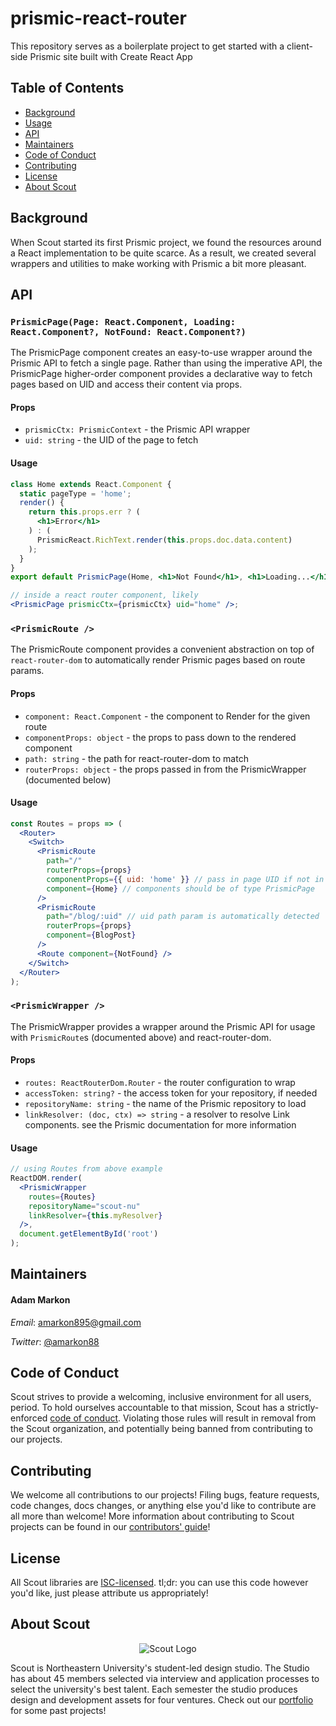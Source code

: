 # prismic-react-router

This repository serves as a boilerplate project to get started with a client-side Prismic site built with Create React App

## Table of Contents

* [Background](#background)
* [Usage](#usage)
* [API](#api)
* [Maintainers](#maintainers)
* [Code of Conduct](#code-of-conduct)
* [Contributing](#contributing)
* [License](#license)
* [About Scout](#about-scout)

## Background

When Scout started its first Prismic project, we found the resources around a React implementation to be quite scarce. As a result, we created several wrappers and utilities to make working with Prismic a bit more pleasant.

## API

### `PrismicPage(Page: React.Component, Loading: React.Component?, NotFound: React.Component?)`

The PrismicPage component creates an easy-to-use wrapper around the Prismic API to fetch a single page. Rather than using the imperative API, the PrismicPage higher-order component provides a declarative way to fetch pages based on UID and access their content via props.

#### Props

* `prismicCtx: PrismicContext` - the Prismic API wrapper
* `uid: string` - the UID of the page to fetch

#### Usage

```jsx
class Home extends React.Component {
  static pageType = 'home';
  render() {
    return this.props.err ? (
      <h1>Error</h1>
    ) : (
      PrismicReact.RichText.render(this.props.doc.data.content)
    );
  }
}
export default PrismicPage(Home, <h1>Not Found</h1>, <h1>Loading...</h1>);

// inside a react router component, likely
<PrismicPage prismicCtx={prismicCtx} uid="home" />;
```

### `<PrismicRoute />`

The PrismicRoute component provides a convenient abstraction on top of `react-router-dom` to automatically render Prismic pages based on route params.

#### Props

* `component: React.Component` - the component to Render for the given route
* `componentProps: object` - the props to pass down to the rendered component
* `path: string` - the path for react-router-dom to match
* `routerProps: object` - the props passed in from the PrismicWrapper (documented below)

#### Usage

```jsx
const Routes = props => (
  <Router>
    <Switch>
      <PrismicRoute
        path="/"
        routerProps={props}
        componentProps={{ uid: 'home' }} // pass in page UID if not in path
        component={Home} // components should be of type PrismicPage
      />
      <PrismicRoute
        path="/blog/:uid" // uid path param is automatically detected
        routerProps={props}
        component={BlogPost}
      />
      <Route component={NotFound} />
    </Switch>
  </Router>
);
```

### `<PrismicWrapper />`

The PrismicWrapper provides a wrapper around the Prismic API for usage with `PrismicRoute`s (documented above) and react-router-dom.

#### Props

* `routes: ReactRouterDom.Router` - the router configuration to wrap
* `accessToken: string?` - the access token for your repository, if needed
* `repositoryName: string` - the name of the Prismic repository to load
* `linkResolver: (doc, ctx) => string` - a resolver to resolve Link components. see the Prismic documentation for more information

#### Usage

```jsx
// using Routes from above example
ReactDOM.render(
  <PrismicWrapper
    routes={Routes}
    repositoryName="scout-nu"
    linkResolver={this.myResolver}
  />,
  document.getElementById('root')
);
```

## Maintainers

#### Adam Markon

_Email_: [amarkon895@gmail.com](mailto:amarkon895@gmail.com)

_Twitter_: [@amarkon88](https://twitter.com/amarkon88)

## Code of Conduct

Scout strives to provide a welcoming, inclusive environment for all users, period. To hold ourselves accountable to that mission, Scout has a strictly-enforced [code of conduct](https://github.com/Scout-NU/open-source/blob/develop/CODE_OF_CONDUCT.md). Violating those rules will result in removal from the Scout organization, and potentially being banned from contributing to our projects.

## Contributing

We welcome all contributions to our projects! Filing bugs, feature requests, code changes, docs changes, or anything else you'd like to contribute are all more than welcome! More information about contributing to Scout projects can be found in our [contributors' guide](/CONTRIBUTING.md)!

## License

All Scout libraries are [ISC-licensed](/LICENSE). tl;dr: you can use this code however you'd like, just please attribute us appropriately!

## About Scout

<p  align="center">
  <img src="https://web.northeastern.edu/scout/wp-content/themes/scout/images/logo.png" alt="Scout Logo" />
</p>

Scout is Northeastern University's student-led design studio. The Studio has about 45 members selected via interview and application processes to select the university's best talent. Each semester the studio produces design and development assets for four ventures. Check out our [portfolio](https://web.northeastern.edu/scout/portfolio) for some past projects!
